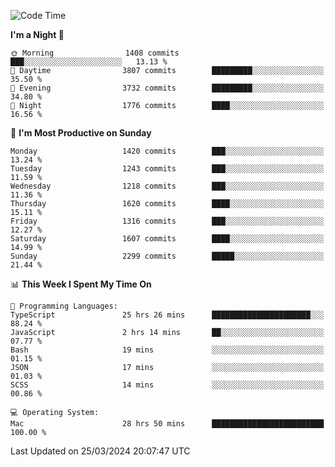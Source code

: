 <!--START_SECTION:waka-->
![Code Time](http://img.shields.io/badge/Code%20Time-3%2C822%20hrs%2011%20mins-blue)

**I'm a Night 🦉** 

```text
🌞 Morning                1408 commits        ███░░░░░░░░░░░░░░░░░░░░░░   13.13 % 
🌆 Daytime                3807 commits        █████████░░░░░░░░░░░░░░░░   35.50 % 
🌃 Evening                3732 commits        █████████░░░░░░░░░░░░░░░░   34.80 % 
🌙 Night                  1776 commits        ████░░░░░░░░░░░░░░░░░░░░░   16.56 % 
```
📅 **I'm Most Productive on Sunday** 

```text
Monday                   1420 commits        ███░░░░░░░░░░░░░░░░░░░░░░   13.24 % 
Tuesday                  1243 commits        ███░░░░░░░░░░░░░░░░░░░░░░   11.59 % 
Wednesday                1218 commits        ███░░░░░░░░░░░░░░░░░░░░░░   11.36 % 
Thursday                 1620 commits        ████░░░░░░░░░░░░░░░░░░░░░   15.11 % 
Friday                   1316 commits        ███░░░░░░░░░░░░░░░░░░░░░░   12.27 % 
Saturday                 1607 commits        ████░░░░░░░░░░░░░░░░░░░░░   14.99 % 
Sunday                   2299 commits        █████░░░░░░░░░░░░░░░░░░░░   21.44 % 
```


📊 **This Week I Spent My Time On** 

```text
💬 Programming Languages: 
TypeScript               25 hrs 26 mins      ██████████████████████░░░   88.24 % 
JavaScript               2 hrs 14 mins       ██░░░░░░░░░░░░░░░░░░░░░░░   07.77 % 
Bash                     19 mins             ░░░░░░░░░░░░░░░░░░░░░░░░░   01.15 % 
JSON                     17 mins             ░░░░░░░░░░░░░░░░░░░░░░░░░   01.03 % 
SCSS                     14 mins             ░░░░░░░░░░░░░░░░░░░░░░░░░   00.86 % 

💻 Operating System: 
Mac                      28 hrs 50 mins      █████████████████████████   100.00 % 
```


 Last Updated on 25/03/2024 20:07:47 UTC
<!--END_SECTION:waka-->
